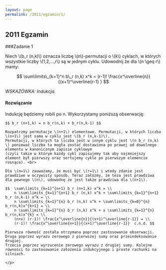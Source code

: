 ```yaml
---
layout: page
permalink: /2011/egzamin/1/
---
```


## 2011 Egzamin

###Zadanie 1

Niech \\(b\_r (n,k)\\) oznacza liczbę \\(n\\)-permutacji o \\(k\\) cyklach, w których wszystkie liczby 
\\(1,2,...,r\\) są w jednym cyklu. Udowodnij że dla \\(n \geq r\\) mamy:

$$ \sum\limits\_{k=1}^n b\_r (n,k) x^k = (r-1)! \frac{x^\overline{n}}{(x+1)^\overline{r-1} } $$

*WSKAZÓWKA: Indukcja.*

<div data-collapse>
  <h4 class="collapsible">Rozwiązanie</h4>
  <div class="solution">
    <p>
	Indukcję będziemy robili po n. Wykorzystamy poniższą obserwację:

	$$ b_r (n+1,k) = n b_r(n,k) + b_r(n,k-1) $$
	
	Rozpatrzmy permutacje \(n+1\) elementowe. Permutacji, w których liczba \(n+1\) jest sama w cyklu jest \(b_r (n,k-1)\).
	Permutacji, w których ta liczba jest w innym cyklu jest \(n b_r (n,k) \) ponieważ liczba ta mogła zostać dostawiona po prawej od dowolnego elementu w kanonicznym zapisie cyklowym
	(czyli takim w którym każdy cykl zapisujemy tak aby najmniejszy element był pierwszy oraz sortujemy cykle po pierwszym elemencie rosnąco). <br>

	Dla \(n=1\) zauważamy, że musi być \(r=1\) i wtedy zdanie jest prawdziwe w oczywisty sposób. Teraz załóżmy, że teza jest prawdziwa dla pewnego \(n\), udowodnę że jest także prawdziwa dla \(n+1\).
	
	$$  \sum\limits_{k=1}^{n+1} b_r (n+1,k) x^k = \\
	    n \sum\limits_{k=1}^{n+1} b_r (n,k) x^k + \sum\limits_{k=1}^{n+1} b_r (n,k-1) x^k = \\
	    n \sum\limits_{k=1}^{n} b_r (n,k) x^k + \sum\limits_{k=0}^{n} b_r(n,k)x^{k+1} = \\
	    n \sum\limits_{k=1}^{n} b_r (n,k) x^k + x \sum\limits_{k=1}^{n} b_r(n,k)x^{k} = \\
	    (n+x) (r-1)! \frac{x^\overline{n}}{(x+1)^\overline{r-1}} = \\
	    (r-1)! \frac{x^\overline{n+1}}{(x+1)^\overline{r-1}}  c.n.d. $$
	
	Pierwsza równość została otrzymana poprzez zastosowanie obserwacji. Druga poprzez wyrazu zerowego z pierwszej sumy oraz przeindeksowanie drugiej.
	Trzecia poprzez wyrzucenie zerowego wyrazu z drugiej sumy. Kolejne równości to zastosowanie założenia indukcyjnego i proste rachunki na silniach.

    </p>
  </div>
</div>

